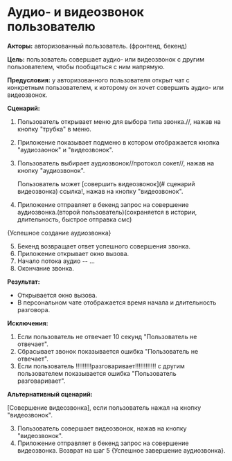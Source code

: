 # Аудио- и видеозвонок пользователю

**Акторы:** авторизованный пользователь. (фронтенд, бекенд)

**Цель:** пользователь совершает аудио- или видеозвонок с другим пользователем, чтобы пообщаться с ним напрямую.

**Предусловия:** у авторизованного пользователя открыт чат с конкретным пользователем, к которому он хочет совершить аудио- или видеозвонок.

**Сценарий:**
1. Пользователь открывает меню для выбора типа звонка.//, нажав на кнопку "трубка" в меню.
2. Приложение показывает подменю в котором отображается кнопка "аудиозаонок" и "видеозвонок".
3. Пользователь выбирает аудиозвонок//протокол сокет//, нажав на кнопку "аудиозвонок".

    Пользователь может [совершить видеозвонок](# сценарий видеозвонка) ссылка!, нажав на кнопку "видеозвонок".

4. Приложение отправляет в бекенд запрос на совершение аудиозвонка.(второй пользователь)(сохраняется в истории, длительность, быстрое отправка смс)

{Успешное создание аудиозвонка}

5. Бекенд возвращает ответ успешного совершения звонка.
6. Приложение открывает окно вызова.
7. Начало потока аудио --
...
8. Окончание звонка.

**Результат:**
* Открывается окно вызова.
* В персональном чате отображается время начала и длительность разговора.

**Исключения:**
1. Если пользователь не отвечает 10 секунд "Пользователь не отвечает".
2. Сбрасывает звонок показывается ошибка "Пользователь не отвечает".
2. Если пользователь !!!!!!!!!разговаривает!!!!!!!!!!!! с другим пользователем показывается ошибка "Пользователь разговаривает".


**Альтернативный сценарий:**

[Совершение видеозвонка], если пользователь нажал на кнопку "видеозвонок".

3. Пользователь совершает видеозвонок, нажав на кнопку "видеозвонок".
4. Приложение отправляет в бекенд запрос на совершение видеозвонка.
Возврат на шаг 5 {Успешное завершение аудиозвонка}.

